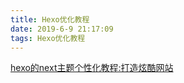 ```yaml
---
title: Hexo优化教程
date: 2019-6-9 21:17:09
tags: Hexo优化教程
---
```


[hexo的next主题个性化教程:打造炫酷网站](http://shenzekun.cn/hexo的next主题个性化配置教程.html)

